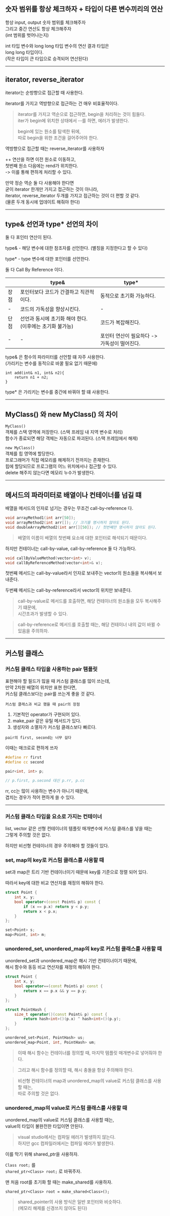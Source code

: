 ## 숫자 범위를 항상 체크하자 + 타입이 다른 변수끼리의 연산

항상 input, output 숫자 범위를 체크해주자  
그리고 중간 연산도 항상 체크해주자  
(int 범위를 벗어나는지)

int 타입 변수와 long long 타입 변수의 연산 결과 타입은  
long long 타입이다.  
(작은 타입이 큰 타입으로 승격되어 연산된다)

---

## iterator, reverse_iterator

iterator는 순방향으로 접근할 때 사용한다.  

iterator를 가지고 역방향으로 접근하는 건 매우 비효율적이다.

> iterator를 가지고 역순으로 접근하면, begin을 처리하는 것이 힘들다.  
> iter가 begin에 위치한 상태에서 --를 하면, 에러가 발생한다.
> 
> begin에 있는 원소를 탐색한 뒤에,  
> 따로 begin을 위한 조건을 걸어주어야 한다.

역방향으로 접근할 때는 reverse_iterator를 사용하자  

++ 연산을 하면 이전 원소로 이동하고,  
첫번째 원소 다음에는 rend가 위치한다.  
-> 이를 통해 편하게 처리할 수 있다.

만약 정순 역순 둘 다 사용해야 한다면  
굳이 iterator 한개만 가지고 접근하는 것이 아니라,  
iterator, reverse_iterator 두개를 가지고 접근하는 것이 더 편할 것 같다.  
(물론 두개 동시에 업데이트 해줘야 한다)

---

## type& 선언과 type* 선언의 차이

둘 다 포인터 연산이 된다.

type& - 해당 변수에 대한 참조자를 선언한다.
(별칭을 지정한다고 할 수 있다)

type* - type 변수에 대한 포인터를 선언한다.

둘 다 Call By Reference 이다.

|    | type&                            | type*                      |
|----|----------------------------------|----------------------------|
| 장점 | 포인터보다 코드가 간결하고 직관적이다.            | 동적으로 초기화 가능하다.             |
| -  | 코드의 가독성을 향상시킨다.                  | -                          |
| 단점 | 선언과 동시에 초기화 해야 한다. (이후에는 초기화 불가능) | 코드가 복잡해진다.                 |
| -  | -                                | 포인터 연산이 필요하다 -> 가독성이 떨어진다. |

type& 은 함수의 파라미터를 선언할 떄 자주 사용한다.  
(가리키는 변수를 동적으로 바꿀 필요 없기 때문에)  
```
int add(int& n1, int& n2){
    return n1 + n2;
}
```

type* 은 가리키는 변수를 중간에 바꿔야 할 떄 사용한다.

---

## MyClass() 와 new MyClass() 의 차이

`MyClass()`  
객체를 스택 영역에 저장한다. (스택 프레임 내 지역 변수로 처리)  
함수가 종료되면 해당 객체는 자동으로 파괴된다. (스택 프레임에서 해제)

`new MyClass()`  
객체를 힙 영역에 할당한다.  
프로그래머가 직접 메모리를 해제하기 전까지는 존재한다.  
힙에 할당되므로 프로그램의 어느 위치에서나 접근할 수 있다.  
delete 해주지 않는다면 메모리 누수가 발생한다.

---

## 메서드의 파라미터로 배열이나 컨테이너를 넘길 떄

배열을 메서드의 인자로 넘기는 경우는 무조건 call-by-reference 다.

```cpp
void arrayMethod1(int arr[50]);
void arrayMethod2(int arr[]); // 크기를 명시하지 않아도 된다.
void doubleArrayMethod2(int arr[][50]); // 첫번째만 명시하지 않아도 된다.
```

> 배열의 이름이 배열의 첫번째 요소에 대한 포인터로 해석되기 때문이다.

하지만 컨테이너는 call-by-value, call-by-reference 둘 다 가능하다.

```cpp
void callByValueMethod(vector<int> v);
void callByReferenceMethod(vector<int>& v);
```

첫번째 메서드는 call-by-value라서 인자로 보내주는 vector의 원소들을 복사해서 보내준다.

두번쨰 메서드는 call-by-reference라서 vector의 위치만 보내준다.

> call-by-value로 메서드를 호출하면, 해당 컨테이너의 원소들을 모두 복사해주기 떄문에,  
> 시간초과가 발생할 수 있다.

> call-by-reference로 메서드를 호출할 때는, 해당 컨테이너 내의 값이 바뀔 수 있음을 주의하자.

---

## 커스텀 클래스

### 커스텀 클래스 타입을 사용하는 pair 템플릿

표현해야 할 필드가 많을 때 커스텀 클래스를 많이 쓰는데,  
만약 2차원 배열의 위치만 표현 한다면,  
커스텀 클래스보다는 pair를 쓰는게 좋을 것 같다.

`커스텀 클래스과 비교 했을 때 pair의 장점`

1. 기본적인 operator가 구현되어 있다.
2. make_pair 같은 유틸 메서드가 있다.
3. 생성자와 소멸자가 커스텀 클래스보다 빠르다.

`pair의 first, second는 너무 길다`

이때는 매크로로 편하게 쓰자

```cpp
#define rr first
#define cc second

pair<int, int> p;

// p.first, p.second 대신 p.rr, p.cc
```

rr, cc는 많이 사용하는 변수가 아니기 때문에,  
겹치는 경우가 적어 편하게 쓸 수 있다.

---

### 커스텀 클래스 타입을 요소로 가지는 컨테이너

list, vector 같은 선형 컨테이너의 템플릿 매개변수에 커스텀 클래스를 넣을 때는  
그렇게 주의할 것은 없다.

하지만 비선형 컨테이너의 경우 주의해야 할 것들이 있다.

### set, map의 key로 커스텀 클래스를 사용할 때

set과 map은 트리 기반 컨테이너이기 때문에 key를 기준으로 정렬 되어 있다.

따라서 key에 대한 비교 연산자를 재정의 해줘야 한다.

```cpp
struct Point {
    int x, y;
    bool operator<(const Point& p) const {
        if (x == p.x) return y < p.y;
        return x < p.x;
    }
};

set<Point> s;
map<Point, int> m;
```

### unordered_set, unordered_map의 key로 커스텀 클래스를 사용할 때

unordered_set과 unordered_map은 해시 기반 컨테이너이기 때문에,  
해시 함수와 동등 비교 연산자를 재정의 해줘야 한다.

```cpp
struct Point {
    int x, y;
    bool operator==(const Point& p) const {
        return x == p.x && y == p.y;
    }
};

struct PointHash {
    size_t operator()(const Point& p) const {
        return hash<int>()(p.x) ^ hash<int>()(p.y);
    }
};

unordered_set<Point, PointHash> us;
unordered_map<Point, int, PointHash> um;
```

> 이때 해시 함수는 컨테이너를 정의할 때, 마지막 템플릿 매개변수로 넣어줘야 한다.

> 그리고 해시 함수를 정의할 때, 해시 충돌을 항상 주의해야 한다.

> 비선형 컨테이너의 map과 unordered_map의 value로 커스텀 클래스를 사용할 때는,  
> 따로 주의할 것은 없다.

### unordered_map의 value로 커스텀 클래스를 사용할 때

unordered_map의 value로 커스텀 클래스를 사용할 때는,  
value의 타입이 불완전한 타입이면 안된다.

> visual studio에서는 컴파일 에러가 발생하지 않는다.  
> 하지만 gcc 컴파일러에서는 컴파일 에러가 발생한다.

이를 막기 위해 shared_ptr을 사용하자.

`Class root;` 를  
`shared_ptr<Class> root;` 로 바꿔주자.

맨 처음 root를 초기화 할 때는 make_shared를 사용하자.

`shared_ptr<Class> root = make_shared<Class>();`

> shared_pointer의 사용 방식은 일반 포인터와 비슷하다.  
> (메모리 해제를 신경쓰지 않아도 된다)


